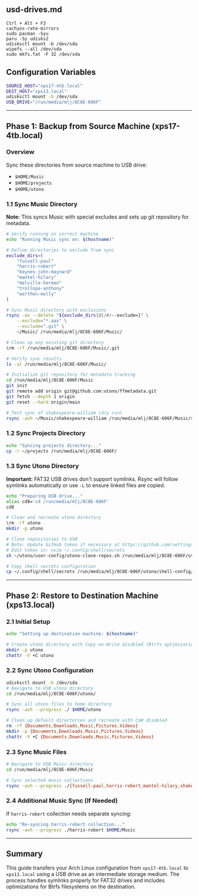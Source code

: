 ## usd-drives.md

```
Ctrl + Alt + F3
cachyos-rate-mirrors
sudo pacman -Syu
paru -Sy udisks2
udisksctl mount -b /dev/sda
wipefs --all /dev/sda
sudo mkfs.fat -F 32 /dev/sda  
```

## Configuration Variables
```bash
SOURCE_HOST="xps17-4tb.local"
DEST_HOST="xps13.local"
udisksctl mount -b /dev/sda
USB_DRIVE="/run/media/mlj/8C8E-606F"
```

---

## Phase 1: Backup from Source Machine (xps17-4tb.local)

### Overview
Sync these directories from source machine to USB drive:
- `$HOME/Music`
- `$HOME/projects` 
- `$HOME/utono`

### 1.1 Sync Music Directory

**Note:** This syncs Music with special excludes and sets up git repository for metadata.

```bash
# Verify running on correct machine
echo "Running Music sync on: $(hostname)"

# Define directories to exclude from sync
exclude_dirs=(
    "fussell-paul" 
    "harris-robert" 
    "keynes-john-maynard" 
    "mantel-hilary" 
    "melville-herman" 
    "trollope-anthony" 
    "worthen-molly"
)

# Sync Music directory with exclusions
rsync -av --delete "${exclude_dirs[@]/#/--exclude=}" \
    --exclude="*.aax" \
    --exclude=".git" \
    ~/Music/ /run/media/mlj/8C8E-606F/Music/

# Clean up any existing git directory
\rm -rf /run/media/mlj/8C8E-606F/Music/.git

# Verify sync results
ls -al /run/media/mlj/8C8E-606F/Music/

# Initialize git repository for metadata tracking
cd /run/media/mlj/8C8E-606F/Music
git init
git remote add origin git@github.com:utono/ffmetadata.git
git fetch --depth 1 origin
git reset --hard origin/main

# Test sync of shakespeare-william (dry run)
rsync -avh ~/Music/shakespeare-william /run/media/mlj/8C8E-606F/Music/shakespeare-william --dry-run
```

### 1.2 Sync Projects Directory

```bash
echo "Syncing projects directory..."
cp -r ~/projects /run/media/mlj/8C8E-606F/
```

### 1.3 Sync Utono Directory

**Important:** FAT32 USB drives don't support symlinks. Rsync will follow symlinks automatically or use `-L` to ensure linked files are copied.

```bash
echo "Preparing USB drive..."
alias cd8='cd /run/media/mlj/8C8E-606F'
cd8

# Clean and recreate utono directory
\rm -rf utono
mkdir -p utono

# Clone repositories to USB
# Note: Update GitHub token if necessary at https://github.com/settings/tokens
# Edit token in: nvim ~/.config/shell/secrets
sh ~/utono/user-config/utono-clone-repos.sh /run/media/mlj/8C8E-606F/utono

# Copy shell secrets configuration
cp ~/.config/shell/secrets /run/media/mlj/8C8E-606F/utono/shell-config/.config/shell
```

---

## Phase 2: Restore to Destination Machine (xps13.local)

### 2.1 Initial Setup

```bash
echo "Setting up destination machine: $(hostname)"

# Create utono directory with Copy-on-Write disabled (Btrfs optimization)
mkdir -p utono
chattr -V +C utono
```

### 2.2 Sync Utono Configuration

```bash
udisksctl mount -b /dev/sda
# Navigate to USB utono directory
cd /run/media/mlj/8C8E-606F/utono/

# Sync all utono files to home directory
rsync -avh --progress ./ $HOME/utono

# Clean up default directories and recreate with CoW disabled
rm -rf {Documents,Downloads,Music,Pictures,Videos}
mkdir -p {Documents,Downloads,Music,Pictures,Videos}
chattr -V +C {Documents,Downloads,Music,Pictures,Videos}
```

### 2.3 Sync Music Files

```bash
# Navigate to USB Music directory
cd /run/media/mlj/8C8E-606F/Music

# Sync selected music collections
rsync -avh --progress ./{fussell-paul,harris-robert,mantel-hilary,shakespeare-william} $HOME/Music
```

### 2.4 Additional Music Sync (If Needed)

If `harris-robert` collection needs separate syncing:

```bash
echo "Re-syncing harris-robert collection..."
rsync -avh --progress ./harris-robert $HOME/Music
```

---

## Summary

This guide transfers your Arch Linux configuration from `xps17-4tb.local` to `xps13.local` using a USB drive as an intermediate storage medium. The process handles symlinks properly for FAT32 drives and includes optimizations for Btrfs filesystems on the destination.


